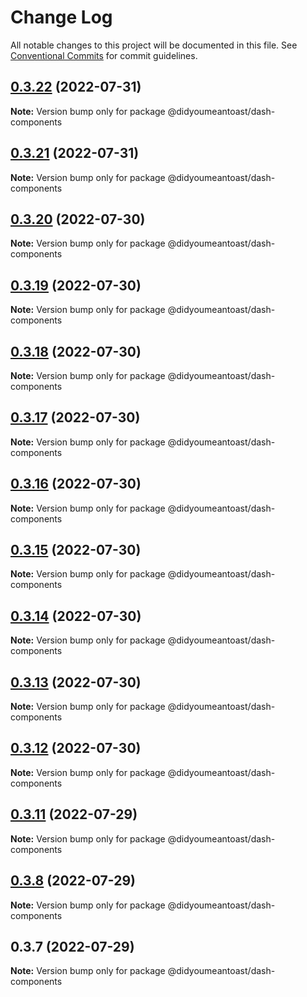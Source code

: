 # Change Log

All notable changes to this project will be documented in this file.
See [Conventional Commits](https://conventionalcommits.org) for commit guidelines.

## [0.3.22](https://github.com/ionic-team/stencil-component-starter/compare/@didyoumeantoast/dash-components@0.3.21...@didyoumeantoast/dash-components@0.3.22) (2022-07-31)

**Note:** Version bump only for package @didyoumeantoast/dash-components





## [0.3.21](https://github.com/ionic-team/stencil-component-starter/compare/@didyoumeantoast/dash-components@0.3.20...@didyoumeantoast/dash-components@0.3.21) (2022-07-31)

**Note:** Version bump only for package @didyoumeantoast/dash-components





## [0.3.20](https://github.com/ionic-team/stencil-component-starter/compare/@didyoumeantoast/dash-components@0.3.19...@didyoumeantoast/dash-components@0.3.20) (2022-07-30)

**Note:** Version bump only for package @didyoumeantoast/dash-components





## [0.3.19](https://github.com/ionic-team/stencil-component-starter/compare/@didyoumeantoast/dash-components@0.3.18...@didyoumeantoast/dash-components@0.3.19) (2022-07-30)

**Note:** Version bump only for package @didyoumeantoast/dash-components





## [0.3.18](https://github.com/ionic-team/stencil-component-starter/compare/@didyoumeantoast/dash-components@0.3.17...@didyoumeantoast/dash-components@0.3.18) (2022-07-30)

**Note:** Version bump only for package @didyoumeantoast/dash-components





## [0.3.17](https://github.com/ionic-team/stencil-component-starter/compare/@didyoumeantoast/dash-components@0.3.16...@didyoumeantoast/dash-components@0.3.17) (2022-07-30)

**Note:** Version bump only for package @didyoumeantoast/dash-components





## [0.3.16](https://github.com/ionic-team/stencil-component-starter/compare/@didyoumeantoast/dash-components@0.3.15...@didyoumeantoast/dash-components@0.3.16) (2022-07-30)

**Note:** Version bump only for package @didyoumeantoast/dash-components





## [0.3.15](https://github.com/ionic-team/stencil-component-starter/compare/@didyoumeantoast/dash-components@0.3.14...@didyoumeantoast/dash-components@0.3.15) (2022-07-30)

**Note:** Version bump only for package @didyoumeantoast/dash-components





## [0.3.14](https://github.com/ionic-team/stencil-component-starter/compare/@didyoumeantoast/dash-components@0.3.13...@didyoumeantoast/dash-components@0.3.14) (2022-07-30)

**Note:** Version bump only for package @didyoumeantoast/dash-components





## [0.3.13](https://github.com/ionic-team/stencil-component-starter/compare/@didyoumeantoast/dash-components@0.3.12...@didyoumeantoast/dash-components@0.3.13) (2022-07-30)

**Note:** Version bump only for package @didyoumeantoast/dash-components





## [0.3.12](https://github.com/ionic-team/stencil-component-starter/compare/@didyoumeantoast/dash-components@0.3.11...@didyoumeantoast/dash-components@0.3.12) (2022-07-30)

**Note:** Version bump only for package @didyoumeantoast/dash-components





## [0.3.11](https://github.com/ionic-team/stencil-component-starter/compare/@didyoumeantoast/dash-components@0.3.10...@didyoumeantoast/dash-components@0.3.11) (2022-07-29)

**Note:** Version bump only for package @didyoumeantoast/dash-components





## [0.3.8](https://github.com/ionic-team/stencil-component-starter/compare/@didyoumeantoast/dash-components@0.3.7...@didyoumeantoast/dash-components@0.3.8) (2022-07-29)

**Note:** Version bump only for package @didyoumeantoast/dash-components





## 0.3.7 (2022-07-29)

**Note:** Version bump only for package @didyoumeantoast/dash-components
